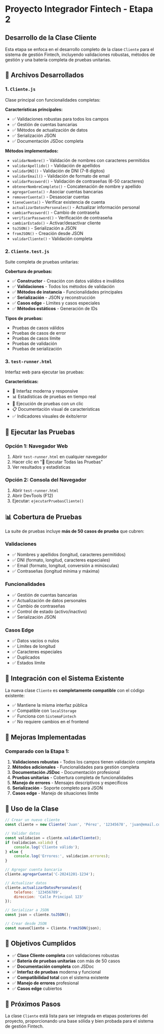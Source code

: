 # Proyecto Integrador Fintech - Etapa 2

## Desarrollo de la Clase Cliente

Esta etapa se enfoca en el desarrollo completo de la clase `Cliente` para el sistema de gestión Fintech, incluyendo validaciones robustas, métodos de gestión y una batería completa de pruebas unitarias.

## 📁 Archivos Desarrollados

### 1. `Cliente.js`
Clase principal con funcionalidades completas:

**Características principales:**
- ✅ Validaciones robustas para todos los campos
- ✅ Gestión de cuentas bancarias
- ✅ Métodos de actualización de datos
- ✅ Serialización JSON
- ✅ Documentación JSDoc completa

**Métodos implementados:**
- `validarNombre()` - Validación de nombres con caracteres permitidos
- `validarApellido()` - Validación de apellidos
- `validarDNI()` - Validación de DNI (7-8 dígitos)
- `validarEmail()` - Validación de formato de email
- `validarPassword()` - Validación de contraseñas (6-50 caracteres)
- `obtenerNombreCompleto()` - Concatenación de nombre y apellido
- `agregarCuenta()` - Asociar cuentas bancarias
- `removerCuenta()` - Desasociar cuentas
- `tieneCuenta()` - Verificar existencia de cuenta
- `actualizarDatosPersonales()` - Actualizar información personal
- `cambiarPassword()` - Cambio de contraseña
- `verificarPassword()` - Verificación de contraseña
- `cambiarEstado()` - Activar/desactivar cliente
- `toJSON()` - Serialización a JSON
- `fromJSON()` - Creación desde JSON
- `validarCliente()` - Validación completa

### 2. `Cliente.test.js`
Suite completa de pruebas unitarias:

**Cobertura de pruebas:**
- ✅ **Constructor** - Creación con datos válidos e inválidos
- ✅ **Validaciones** - Todos los métodos de validación
- ✅ **Métodos de instancia** - Funcionalidades principales
- ✅ **Serialización** - JSON y reconstrucción
- ✅ **Casos edge** - Límites y casos especiales
- ✅ **Métodos estáticos** - Generación de IDs

**Tipos de pruebas:**
- Pruebas de casos válidos
- Pruebas de casos de error
- Pruebas de casos límite
- Pruebas de validación
- Pruebas de serialización

### 3. `test-runner.html`
Interfaz web para ejecutar las pruebas:

**Características:**
- 🎨 Interfaz moderna y responsive
- 📊 Estadísticas de pruebas en tiempo real
- 🚀 Ejecución de pruebas con un clic
- 📋 Documentación visual de características
- ✅ Indicadores visuales de éxito/error

## 🧪 Ejecutar las Pruebas

### Opción 1: Navegador Web
1. Abrir `test-runner.html` en cualquier navegador
2. Hacer clic en "🚀 Ejecutar Todas las Pruebas"
3. Ver resultados y estadísticas

### Opción 2: Consola del Navegador
1. Abrir `test-runner.html`
2. Abrir DevTools (F12)
3. Ejecutar: `ejecutarPruebasCliente()`

## 📊 Cobertura de Pruebas

La suite de pruebas incluye **más de 50 casos de prueba** que cubren:

### Validaciones
- ✅ Nombres y apellidos (longitud, caracteres permitidos)
- ✅ DNI (formato, longitud, caracteres especiales)
- ✅ Email (formato, longitud, conversión a minúsculas)
- ✅ Contraseñas (longitud mínima y máxima)

### Funcionalidades
- ✅ Gestión de cuentas bancarias
- ✅ Actualización de datos personales
- ✅ Cambio de contraseñas
- ✅ Control de estado (activo/inactivo)
- ✅ Serialización JSON

### Casos Edge
- ✅ Datos vacíos o nulos
- ✅ Límites de longitud
- ✅ Caracteres especiales
- ✅ Duplicados
- ✅ Estados límite

## 🔧 Integración con el Sistema Existente

La nueva clase `Cliente` es **completamente compatible** con el código existente:

- ✅ Mantiene la misma interfaz pública
- ✅ Compatible con `localStorage`
- ✅ Funciona con `SistemaFintech`
- ✅ No requiere cambios en el frontend

## 🚀 Mejoras Implementadas

### Comparado con la Etapa 1:
1. **Validaciones robustas** - Todos los campos tienen validación completa
2. **Métodos adicionales** - Funcionalidades para gestión completa
3. **Documentación JSDoc** - Documentación profesional
4. **Pruebas unitarias** - Cobertura completa de funcionalidades
5. **Manejo de errores** - Mensajes descriptivos y específicos
6. **Serialización** - Soporte completo para JSON
7. **Casos edge** - Manejo de situaciones límite

## 📝 Uso de la Clase

```javascript
// Crear un nuevo cliente
const cliente = new Cliente('Juan', 'Pérez', '12345678', 'juan@email.com', 'password123');

// Validar datos
const validacion = cliente.validarCliente();
if (validacion.valido) {
    console.log('Cliente válido');
} else {
    console.log('Errores:', validacion.errores);
}

// Agregar cuenta bancaria
cliente.agregarCuenta('C-20241201-1234');

// Actualizar datos
cliente.actualizarDatosPersonales({
    telefono: '123456789',
    direccion: 'Calle Principal 123'
});

// Serializar a JSON
const json = cliente.toJSON();

// Crear desde JSON
const nuevoCliente = Cliente.fromJSON(json);
```

## 🎯 Objetivos Cumplidos

- ✅ **Clase Cliente completa** con validaciones robustas
- ✅ **Batería de pruebas unitarias** con más de 50 casos
- ✅ **Documentación completa** con JSDoc
- ✅ **Interfaz de pruebas** moderna y funcional
- ✅ **Compatibilidad total** con el sistema existente
- ✅ **Manejo de errores** profesional
- ✅ **Casos edge** cubiertos

## 🔮 Próximos Pasos

La clase `Cliente` está lista para ser integrada en etapas posteriores del proyecto, proporcionando una base sólida y bien probada para el sistema de gestión Fintech.
